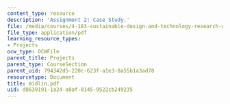 ```yaml
---
content_type: resource
description: 'Assignment 2: Case Study.'
file: /media/courses/4-183-sustainable-design-and-technology-research-workshop-spring-2004/d86391911a24a8af01459522cb249235_midlin.pdf
file_type: application/pdf
learning_resource_types:
- Projects
ocw_type: OCWFile
parent_title: Projects
parent_type: CourseSection
parent_uid: 794342d5-220c-623f-a1e3-8a55b1a3ad78
resourcetype: Document
title: midlin.pdf
uid: d8639191-1a24-a8af-0145-9522cb249235
---
```

